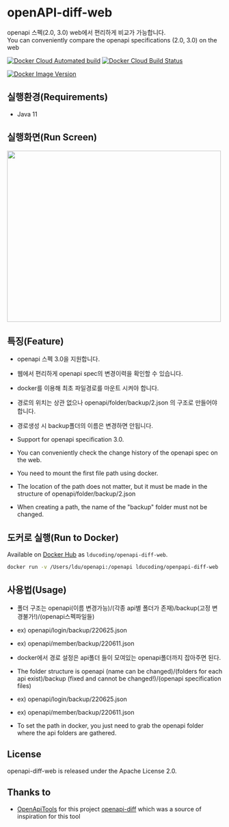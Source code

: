 # openAPI-diff-web

openapi 스펙(2.0, 3.0) web에서 편리하게 비교가 가능합니다. <br>
You can conveniently compare the openapi specifications (2.0, 3.0) on the web

[![Docker Cloud Automated build](https://img.shields.io/docker/cloud/automated/openapitools/openapi-diff)](https://hub.docker.com/repository/docker/lducoding/openapi-diff-web)
[![Docker Cloud Build Status](https://img.shields.io/docker/cloud/build/openapitools/openapi-diff)](https://hub.docker.com/repository/docker/lducoding/openapi-diff-web)

[![Docker Image Version](https://img.shields.io/docker/v/lducoding/openapi-diff-web)](https://hub.docker.com/r/lducoding/openapi-diff-web/tags)

## 실행환경(Requirements)

* Java 11

## 실행화면(Run Screen)
<img src="https://user-images.githubusercontent.com/72716345/175814321-2e3bc5d4-6894-49cd-8ea6-bd0d16086a80.jpeg"  width="500" height="400"/>



## 특징(Feature)

* openapi 스펙 3.0을 지원합니다.
* 웹에서 편리하게 openapi spec의 변경이력을 확인할 수 있습니다.
* docker를 이용해 최초 파일경로를 마운트 시켜야 합니다.
* 경로의 위치는 상관 없으나 openapi/folder/backup/2.json 의 구조로 만들어야 합니다.
* 경로생성 시 backup폴더의 이름은 변경하면 안됩니다. <br>

* Support for openapi specification 3.0.
* You can conveniently check the change history of the openapi spec on the web.
* You need to mount the first file path using docker.
* The location of the path does not matter, but it must be made in the structure of openapi/folder/backup/2.json
* When creating a path, the name of the "backup" folder must not be changed.

## 도커로 실행(Run to Docker)

Available on [Docker Hub](https://hub.docker.com/repository/docker/lducoding/openapi-diff-web) as `lducoding/openapi-diff-web`.

```bash
docker run -v /Users/ldu/openapi:/openapi lducoding/openpapi-diff-web
```

## 사용법(Usage)

* 폴더 구조는 openapi(이름 변경가능)/(각종 api별 폴더가 존재)/backup(고정 변경불가!)/(openapi스펙파일들)
* ex) openapi/login/backup/220625.json
* ex) openapi/member/backup/220611.json
* docker에서 경로 설정은 api폴더 들이 모여있는 openapi폴더까지 잡아주면 된다. <br>

* The folder structure is openapi (name can be changed)/(folders for each api exist)/backup (fixed and cannot be changed!)/(openapi specification files)
* ex) openapi/login/backup/220625.json
* ex) openapi/member/backup/220611.json
* To set the path in docker, you just need to grab the openapi folder where the api folders are gathered.

## License

openapi-diff-web is released under the Apache License 2.0.

## Thanks to

* [OpenApiTools](https://github.com/OpenAPITools) for this project [openapi-diff](https://github.com/OpenAPITools/openapi-diff) 
  which was a source of inspiration for this tool
